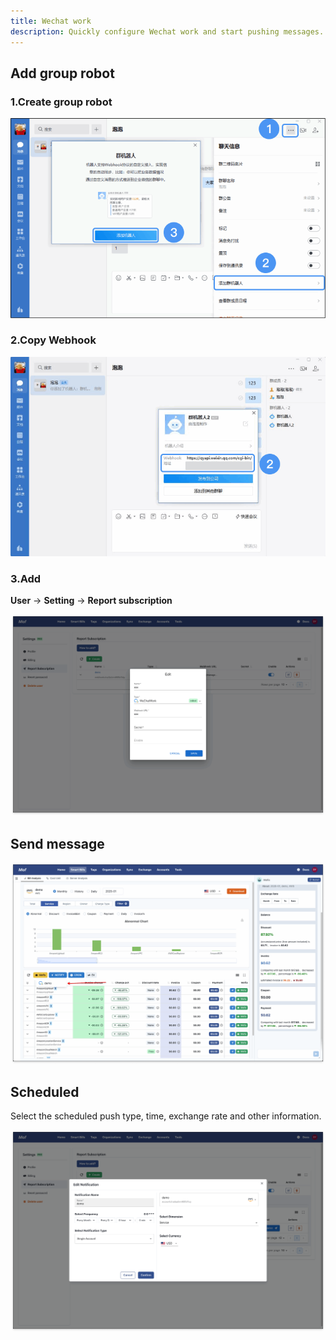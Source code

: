 ```yaml
---
title: Wechat work
description: Quickly configure Wechat work and start pushing messages.
---
```


## Add group robot
### **1.Create group robot**
![Create group robot](assets/wechat-create-robot.png)

### **2.Copy Webhook**
![Copy Webhook](assets/wechat-copy-webhook.png)

### **3.Add**
**User** -> **Setting** -> **Report subscription**

![Add](assets/wechat-create.png)

## Send message
![Send message](assets/wechat-send.png)

## Scheduled
Select the scheduled push type, time, exchange rate and other information.

![Scheduled](assets/wechat-cron.png)

